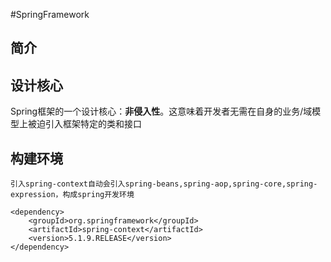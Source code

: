 #SpringFramework
## 简介


## 设计核心
Spring框架的一个设计核心：**非侵入性**。这意味着开发者无需在自身的业务/域模型上被迫引入框架特定的类和接口

## 构建环境
    引入spring-context自动会引入spring-beans,spring-aop,spring-core,spring-expression，构成spring开发环境
    
    <dependency>
        <groupId>org.springframework</groupId>
        <artifactId>spring-context</artifactId>
        <version>5.1.9.RELEASE</version>
    </dependency>